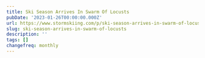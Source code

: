 ```yaml
---
title: Ski Season Arrives In Swarm Of Locusts
pubDate: '2023-01-26T00:00:00.000Z'
url: https://www.stormskiing.com/p/ski-season-arrives-in-swarm-of-locusts
slug: ski-season-arrives-in-swarm-of-locusts
description: ''
tags: []
changefreq: monthly
---
```


<!-- Add post content below -->
